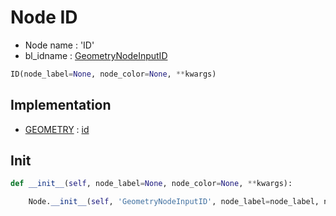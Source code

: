 # Node ID

- Node name : 'ID'
- bl_idname : [GeometryNodeInputID](https://docs.blender.org/api/current/bpy.types.GeometryNodeInputID.html)


``` python
ID(node_label=None, node_color=None, **kwargs)
```
## Implementation

- [GEOMETRY](/docs/GeoNodes/socket_GEOMETRY.md) : [id](/docs/GeoNodes/socket_GEOMETRY.md#id)

## Init

``` python
def __init__(self, node_label=None, node_color=None, **kwargs):

    Node.__init__(self, 'GeometryNodeInputID', node_label=node_label, node_color=node_color, **kwargs)
```
